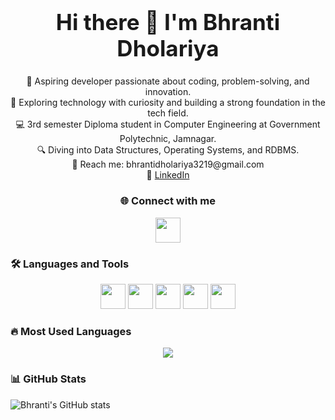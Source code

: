 <h1 style="text-align:center; font-size:2.5em;">
Hi there 👋 I'm Bhranti Dholariya
</h1>

<p align="center">
🚀 Aspiring developer passionate about coding, problem-solving, and innovation.<br>
🌟 Exploring technology with curiosity and building a strong foundation in the tech field.<br>
💻 3rd semester Diploma student in Computer Engineering at Government Polytechnic, Jamnagar.<br>
🔍 Diving into Data Structures, Operating Systems, and RDBMS.<br>
📧 Reach me: bhrantidholariya3219@gmail.com<br>
🔗 <a href="https://www.linkedin.com/in/bhranti-dholariya-4772383b/">LinkedIn</a>
</p> 

<h3 align="center">🌐 Connect with me</h3>
<p align="center">
<a href="https://www.linkedin.com/in/bhranti-dholariya-4772383b/">
  <img src="https://cdn.jsdelivr.net/gh/devicons/devicon/icons/linkedin/linkedin-original.svg" width="40px"/>
</a>
</p>

### 🛠 Languages and Tools  
<p align="center">
  <img src="https://githubusercontent.com/devicons/devicon/master/icons/c/c-original.svg" width="40px"/>
  <img src="https://githubusercontent.com/devicons/devicon/master/icons/python/python-original.svg" width="40px"/>
  <img src="https://githubusercontent.com/devicons/devicon/master/icons/html5/html5-original.svg" width="40px"/>
  <img src="https://githubusercontent.com/devicons/devicon/master/icons/css3/css3-original.svg" width="40px"/>
  <img src="https://githubusercontent.com/devicons/devicon/master/icons/javascript/javascript-original.svg" width="40px"/>
</p>

### 🔥 Most Used Languages  
<p align="center">
  <img src="https://github-readme-stats.vercel.app/api/top-langs/?username=BhrantiDholariya&layout=compact&theme=radical"/>
</p>

### 📊 GitHub Stats  
![Bhranti's GitHub stats](https://github-readme-stats.vercel.app/api?username=BhrantiDholariya&show_icons=true&theme=radical)  
